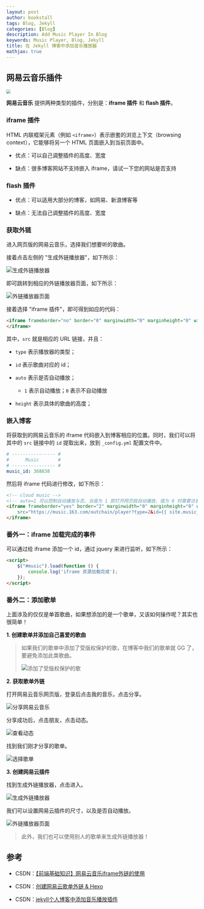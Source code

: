 ```yaml
---
layout: post
author: bookstall
tags: Blog, Jekyll
categories: [Blog]
description: Add Music Player In Blog
keywords: Music Player, Blog, Jekyll
title: 在 Jekyll 博客中添加音乐播放器
mathjax: true
---
```


## 网易云音乐插件

<a href="https://picx.zhimg.com/v2-062340e8585bac2a6bf89156e12f0345_1440w.jpg" data-caption="网易云音乐">
<img src="https://picx.zhimg.com/v2-062340e8585bac2a6bf89156e12f0345_1440w.jpg" style="zoom:67%;">
</a>

**网易云音乐** 提供两种类型的插件，分别是：**iframe 插件** 和 **flash 插件**。

### iframe 插件

HTML 内联框架元素（例如 `<iframe>`）表示嵌套的浏览上下文（browsing context），它能够将另一个 HTML 页面嵌入到当前页面中。

- 优点：可以自己调整插件的高度、宽度

- 缺点：很多博客网站不支持嵌入 iframe，请试一下您的网站是否支持

### flash 插件

- 优点：可以适用大部分的博客，如网易、新浪博客等

- 缺点：无法自己调整插件的高度、宽度

### 获取外链

进入网页版的网易云音乐，选择我们想要听的歌曲。

接着点击左侧的 "生成外链播放器"，如下所示：

![生成外链播放器](https://img-blog.csdnimg.cn/5a9bf8efe62a4ff1a7397d7bcf851278.png)

即可跳转到相应的外链播放器页面，如下所示：

![外链播放器页面](https://img-blog.csdnimg.cn/4cc5dd4154e94ec99069151a9b048de0.png)

接着选择 "iframe 插件"，即可得到如应的代码：

```html
<iframe frameborder="no" border="0" marginwidth="0" marginheight="0" width=330 height=86 src="//music.163.com/outchain/player?type=2&id=1366216050&auto=1&height=66">
</iframe>
```

其中，`src` 就是相应的 URL 链接，并且：

- `type` 表示播放器的类型；

- `id` 表示歌曲对应的 id；

- `auto` 表示是否自动播放；

  - `1` 表示自动播放；`0` 表示不自动播放

- `height` 表示具体的歌曲的高度；


### 嵌入博客

将获取到的网易云音乐的 iframe 代码嵌入到博客相应的位置。同时，我们可以将其中的 `src` 链接中的 `id` 提取出来，放到 `_config.yml` 配置文件中。

```yml
# ---------------- #
#      Music       #
# ---------------- #
music_id: 368838
```

然后将 iframe 代码进行修改，如下所示：

```html
<!-- cloud music -->
<!-- auto=1 可以控制自动播放与否，当值为 1 即打开网页就自动播放，值为 0 时需要访客手动点击播放 -->
<iframe frameborder="yes" border="2" marginwidth="0" marginheight="0" width=330 height=86
    src="https://music.163.com/outchain/player?type=2&id={{ site.music_id }}&auto=0&height=66" id="music">
</iframe>
```

### 番外一：iframe 加载完成的事件

可以通过给 iframe 添加一个 id，通过 jquery 来进行监听，如下所示：

```html
<script>
    $("#music").load(function () {
        console.log('iframe 资源加载完成');
    });
</script>
```

### 番外二：添加歌单

上面涉及的仅仅是单首歌曲，如果想添加的是一个歌单，又该如何操作呢？其实也很简单！

**1. 创建歌单并添加自己喜爱的歌曲**

> 如果我们的歌单中添加了受版权保护的歌，在博客中我们的歌单就 GG 了，要避免添加此类歌曲。
> 
> ![添加了受版权保护的歌](https://img-blog.csdnimg.cn/20200409024747754.png?x-oss-process=image/watermark,type_ZmFuZ3poZW5naGVpdGk,shadow_10,text_aHR0cHM6Ly9ibG9nLmNzZG4ubmV0L3FxXzM5NzIwNTk0,size_16,color_FFFFFF,t_70#pic_center)

**2. 获取歌单外链**

打开网易云音乐网页版，登录后点击我的音乐，点击分享。

![分享网易云音乐](https://img-blog.csdnimg.cn/20200409024829980.png?x-oss-process=image/watermark,type_ZmFuZ3poZW5naGVpdGk,shadow_10,text_aHR0cHM6Ly9ibG9nLmNzZG4ubmV0L3FxXzM5NzIwNTk0,size_16,color_FFFFFF,t_70#pic_center)

分享成功后，点击朋友，点击动态。

![查看动态](https://img-blog.csdnimg.cn/20200409024949613.png?x-oss-process=image/watermark,type_ZmFuZ3poZW5naGVpdGk,shadow_10,text_aHR0cHM6Ly9ibG9nLmNzZG4ubmV0L3FxXzM5NzIwNTk0,size_16,color_FFFFFF,t_70#pic_center)

找到我们刚才分享的歌单。

![选择歌单](https://img-blog.csdnimg.cn/20200409025032376.png?x-oss-process=image/watermark,type_ZmFuZ3poZW5naGVpdGk,shadow_10,text_aHR0cHM6Ly9ibG9nLmNzZG4ubmV0L3FxXzM5NzIwNTk0,size_16,color_FFFFFF,t_70#pic_center)

**3. 创建网易云插件**

找到生成外链播放器，点击进入。

![生成外链播放器](https://img-blog.csdnimg.cn/20200409025115529.png?x-oss-process=image/watermark,type_ZmFuZ3poZW5naGVpdGk,shadow_10,text_aHR0cHM6Ly9ibG9nLmNzZG4ubmV0L3FxXzM5NzIwNTk0,size_16,color_FFFFFF,t_70#pic_center)

我们可以设置网易云插件的尺寸，以及是否自动播放。

![外链播放器页面](https://img-blog.csdnimg.cn/20200409025158537.png?x-oss-process=image/watermark,type_ZmFuZ3poZW5naGVpdGk,shadow_10,text_aHR0cHM6Ly9ibG9nLmNzZG4ubmV0L3FxXzM5NzIwNTk0,size_16,color_FFFFFF,t_70#pic_center)

> 此外，我们也可以使用别人的歌单来生成外链播放器！

## 参考

- CSDN：[【前端基础知识】网易云音乐iframe外链的使用](https://blog.csdn.net/weixin_46318413/article/details/127925205)

- CSDN：[创建网易云歌单外链 & Hexo](https://blog.csdn.net/qq_39720594/article/details/105423726)

- CSDN：[jekyll个人博客中添加音乐播放插件](https://blog.csdn.net/z564359805/article/details/100709964)
